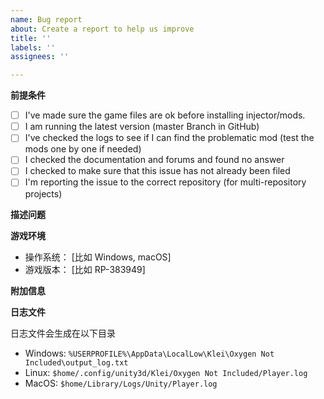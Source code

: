 ```yaml
---
name: Bug report
about: Create a report to help us improve
title: ''
labels: ''
assignees: ''

---
```

**前提条件**

<!-- 在你反馈BUG前请先回答以下问题。（你无需删除这一行，下列问题可以在提交问题后进行勾选） -->

- [ ] I've made sure the game files are ok before installing injector/mods. <!--(https://support.steampowered.com/kb_article.php?ref=2037-QEUH-3335)-->
- [ ] I am running the latest version (master Branch in GitHub)
- [ ] I've checked the logs to see if I can find the problematic mod (test the mods one by one if needed)
- [ ] I checked the documentation and forums and found no answer
- [ ] I checked to make sure that this issue has not already been filed
- [ ] I'm reporting the issue to the correct repository (for multi-repository projects)

**描述问题**
<!-- 请描述BUG -->

**游戏环境**
 - 操作系统： [比如 Windows, macOS]
 - 游戏版本： [比如 RP-383949]

**附加信息**
<!-- Add any other context about the problem here. -->

**日志文件**

<!-- 如果可以请提供游戏的日志文件，它能够更好的帮我理解到底发生了什么事情。 -->
日志文件会生成在以下目录
- Windows: `%USERPROFILE%\AppData\LocalLow\Klei\Oxygen Not Included\output_log.txt`
- Linux: `$home/.config/unity3d/Klei/Oxygen Not Included/Player.log`
- MacOS: `$home/Library/Logs/Unity/Player.log`

<!-- 日志文件会在每次游戏时重新生成，请确保该文件是发生错误的那次版本 -->
<!-- 如果日志文件过大请将该文件以附件的形式发送至邮箱oni#undancer.com （请将#替换成@） -->